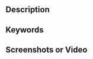 ## Description
<!-- Descripción sobre lo hecho en la PR -->

## Keywords
<!-- Palabras relacionadas con los conceptos vistos -->

## Screenshots or Video
<!-- Captura de pantalla de la consola -->